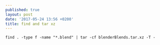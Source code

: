 ```yaml
---
published: true
layout: post
date: '2017-05-24 13:56 +0200'
title: find and tar xz
---
```

    find . -type f -name "*.blend" | tar -cf blenderBlends.tar.xz -T -
